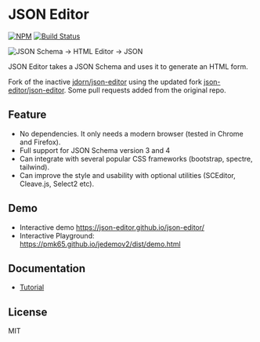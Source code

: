 JSON Editor
===========

[![NPM][npm]][npm-url]
[![Build Status][travis]][travis-url]

![JSON Schema -> HTML Editor -> JSON][editor]

JSON Editor takes a JSON Schema and uses it to generate an HTML form.

Fork of the inactive [jdorn/json-editor](https://github.com/jdorn/json-editor) using the updated fork [json-editor/json-editor](https://github.com/json-editor/json-editor).
Some pull requests added from the original repo.

## Feature

* No dependencies. It only needs a modern browser (tested in Chrome and Firefox).
* Full support for JSON Schema version 3 and 4
* Can integrate with several popular CSS frameworks (bootstrap, spectre, tailwind).
* Can improve the style and usability with optional utilities (SCEditor, Cleave.js, Select2 etc).

## Demo

* Interactive demo https://json-editor.github.io/json-editor/
* Interactive Playground: https://pmk65.github.io/jedemov2/dist/demo.html

## Documentation

* [Tutorial](https://json-editor.github.io/#/tutorial)

## License

MIT

[npm]: https://badge.fury.io/js/%40json-editor%2Fjson-editor.svg
[npm-url]: https://badge.fury.io/js/%40json-editor%2Fjson-editor

[travis]: https://travis-ci.org/json-editor/json-editor.svg?branch=master
[travis-url]: https://travis-ci.org/json-editor/json-editor

[editor]: https://json-editor.github.io/json-editor/images/jsoneditor.png
